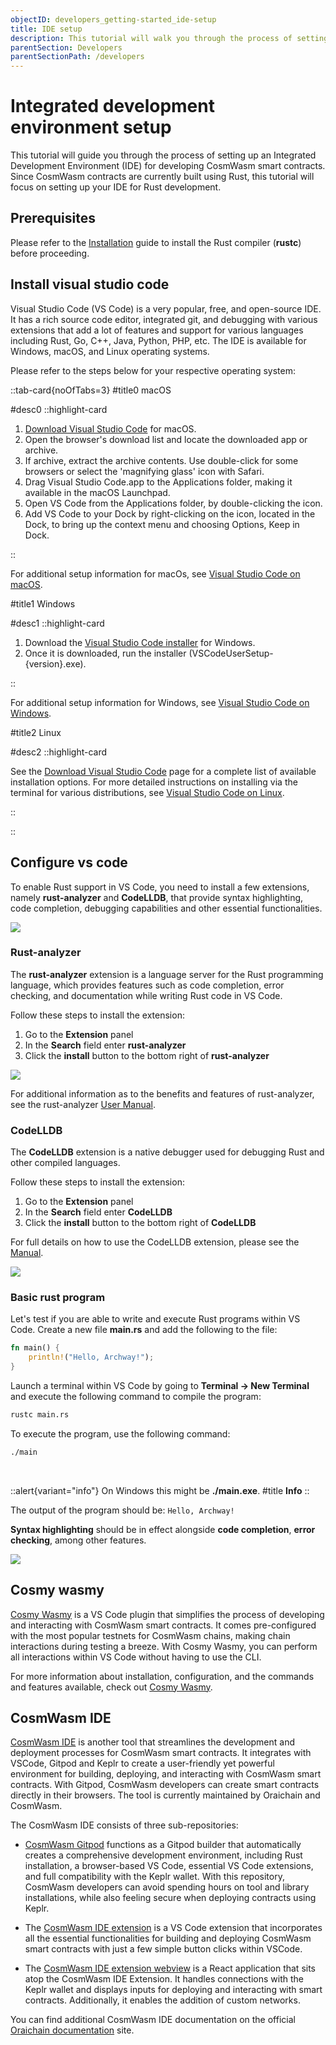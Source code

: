 ```yaml
---
objectID: developers_getting-started_ide-setup
title: IDE setup
description: This tutorial will walk you through the process of setting up an IDE for developing CosmWasm smart contracts
parentSection: Developers
parentSectionPath: /developers
---
```


# Integrated development environment setup

This tutorial will guide you through the process of setting up an Integrated Development Environment (IDE) for developing CosmWasm smart contracts. Since CosmWasm contracts are currently built using Rust, this tutorial will focus on setting up your IDE for Rust development.

## Prerequisites

Please refer to the [Installation](./install) guide to install the Rust compiler (**rustc**) before proceeding.

## Install visual studio code

Visual Studio Code (VS Code) is a very popular, free, and open-source IDE. It has a rich source code editor, integrated git, and debugging with various extensions that add a lot of features and support for various languages including Rust, Go, C++, Java, Python, PHP, etc. The IDE is available for Windows, macOS, and Linux operating systems.

Please refer to the steps below for your respective operating system:

::tab-card{noOfTabs=3}
#title0
macOS

#desc0
::highlight-card

1. <a href="https://code.visualstudio.com/Download" target="_blank">Download Visual Studio Code</a> for macOS.
2. Open the browser's download list and locate the downloaded app or archive.
3. If archive, extract the archive contents. Use double-click for some browsers or select the 'magnifying glass' icon with Safari.
4. Drag Visual Studio Code.app to the Applications folder, making it available in the macOS Launchpad.
5. Open VS Code from the Applications folder, by double-clicking the icon.
6. Add VS Code to your Dock by right-clicking on the icon, located in the Dock, to bring up the context menu and choosing Options, Keep in Dock.

::

For additional setup information for macOs, see <a href="https://code.visualstudio.com/docs/setup/mac" target="_blank">Visual Studio Code on macOS</a>.

#title1
Windows

#desc1
::highlight-card

1. Download the <a href="https://go.microsoft.com/fwlink/?LinkID=534107" target="_blank">Visual Studio Code installer</a> for Windows.
2. Once it is downloaded, run the installer (VSCodeUserSetup-{version}.exe).

::

For additional setup information for Windows, see <a href="https://code.visualstudio.com/docs/setup/windows" target="_blank">Visual Studio Code on Windows</a>.

#title2
Linux

#desc2
::highlight-card

See the <a href="https://code.visualstudio.com/download" target="_blank">Download Visual Studio Code</a> page for a complete list of available installation options. For more detailed instructions on installing via the terminal for various distributions, see <a href="https://code.visualstudio.com/docs/setup/linux" target="_blank">Visual Studio Code on Linux</a>.

::

::

## Configure vs code

To enable Rust support in VS Code, you need to install a few extensions, namely **rust-analyzer** and **CodeLLDB**, that provide syntax highlighting, code completion, debugging capabilities and other essential functionalities.

![](/images/docs/idesetup-open-vs-code.png)

### Rust-analyzer

The **rust-analyzer** extension is a language server for the Rust programming language, which provides features such as code completion, error checking, and documentation while writing Rust code in VS Code.

Follow these steps to install the extension:

1. Go to the **Extension** panel
2. In the **Search** field enter **rust-analyzer**
3. Click the **install** button to the bottom right of **rust-analyzer**


![](/images/docs/idesetup-install-rust-analyzer.png)

For additional information as to the benefits and features of rust-analyzer, see the rust-analyzer <a href="https://rust-analyzer.github.io/manual.html" target="_blank">User Manual</a>.

### CodeLLDB

The **CodeLLDB** extension is a native debugger used for debugging Rust and other compiled languages.

Follow these steps to install the extension:

1. Go to the **Extension** panel
2. In the **Search** field enter **CodeLLDB**
3. Click the **install** button to the bottom right of **CodeLLDB**

For full details on how to use the CodeLLDB extension, please see the <a href="https://github.com/vadimcn/codelldb/blob/v1.9.0/MANUAL.md" target="_blank">Manual</a>.

![](/images/docs/idesetup-install-codeLLdb.png)

### Basic rust program

Let's test if you are able to write and execute Rust programs within VS Code.
Create a new file **main.rs** and add the following to the file:

```rust
fn main() {
    println!("Hello, Archway!");
}
```

Launch a terminal within VS Code by going to **Terminal -> New Terminal** and execute the following command to compile the program:

```bash
rustc main.rs
```

To execute the program, use the following command:

```bash
./main
```
<br>

::alert{variant="info"}
On Windows this might be **./main.exe**.
#title
**Info**
::

The output of the program should be:
`Hello, Archway!`

**Syntax highlighting** should be in effect alongside **code completion**, **error checking**, among other features.


![](/images/docs/idesetup-compile-and-run.png)

## Cosmy wasmy

<a href="https://marketplace.visualstudio.com/items?itemName=spoorthi.cosmy-wasmy" target="_blank">Cosmy Wasmy</a> is a VS Code plugin that simplifies the process of developing and interacting with CosmWasm smart contracts. It comes pre-configured with the most popular testnets for CosmWasm chains, making chain interactions during testing a breeze. With Cosmy Wasmy, you can perform all interactions within VS Code without having to use the CLI.

For more information about installation, configuration, and the commands and features available, check out <a href="https://marketplace.visualstudio.com/items?itemName=spoorthi.cosmy-wasmy" target="_blank">Cosmy Wasmy</a>.

## CosmWasm IDE

<a href="https://github.com/oraichain/cw-vscode" target="_blank">CosmWasm IDE</a> is another tool that streamlines the development and deployment processes for CosmWasm smart contracts. It integrates with VSCode, Gitpod and Keplr to create a user-friendly yet powerful environment for building, deploying, and interacting with CosmWasm smart contracts. With Gitpod, CosmWasm developers can create smart contracts directly in their browsers. The tool is currently maintained by Oraichain and CosmWasm.

The CosmWasm IDE consists of three sub-repositories:

- <a href="https://github.com/oraichain/cosmwasm-gitpod" target="_blank">CosmWasm Gitpod</a> functions as a Gitpod builder that automatically creates a comprehensive development environment, including Rust installation, a browser-based VS Code, essential VS Code extensions, and full compatibility with the Keplr wallet. With this repository, CosmWasm developers can avoid spending hours on tool and library installations, while also feeling secure when deploying contracts using Keplr.

- The <a href="https://github.com/oraichain/cw-vscode" target="_blank">CosmWasm IDE extension</a> is a VS Code extension that incorporates all the essential functionalities for building and deploying CosmWasm smart contracts with just a few simple button clicks within VSCode.

- The <a href="https://github.com/oraichain/cw-ide-webview" target="_blank">CosmWasm IDE extension webview</a> is a React application that sits atop the CosmWasm IDE Extension. It handles connections with the Keplr wallet and displays inputs for deploying and interacting with smart contracts. Additionally, it enables the addition of custom networks.

You can find additional CosmWasm IDE documentation on the official <a href="https://docs.orai.io/developers/cosmwasm-ide/tutorial-01" target="_blank">Oraichain documentation</a> site.